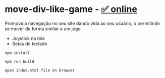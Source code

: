 # move-div-like-game - [&#9989; online](https://eduardoworrel.github.io/move-div-like-game/)

Promova a navegação no seu site dando vida ao seu usuário, o permitindo se mover de forma similar a um jogo
- Joystick na tela
- Setas do teclado 

```
npm install

npm run build

open index.html file on browser
```
